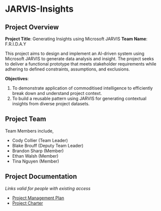 # JARVIS-Insights
## Project Overview
**Project Title**: Generating Insights using Microsoft JARVIS
**Team Name**: F.R.I.D.A.Y

This project aims to design and implement an AI-driven system using Microsoft JARVIS to generate data analysis and insight. The project seeks to deliver a functional prototype that meets stakeholder requirements while adhering to defined constraints, assumptions, and exclusions.

**Objectives**:
1. To demonstrate application of commoditised intelligence to efficiently break down and understand project context.
2. To build a reusable pattern using JARVIS for generating contextual insights from diverse project datasets.


## Project Team 
Team Members include,
- Cody Collier (Team Leader)
- Blake Brouff (Deputy Team Leader)
- Brandon Sharp (Member)
- Ethan Walsh (Member)
- Tina Nguyen (Member)

## Project Documentation
*Links valid for people with existing access*
- [Project Management Plan](https://csuprod-my.sharepoint.com/:w:/r/personal/bbrouf01_student_csu_edu_au1/Documents/ITC303%20-%20Team%20F.R.I.D.A.Y/Assessment%201/ITC303%20-%20Group%205%20-%20Project%20Management%20Plan%20(Initial).docx?d=w8accb5a19a9e403a9c41d62b3726d72b&csf=1&web=1&e=zIzzHL)
- [Project Charter](https://csuprod-my.sharepoint.com/:w:/r/personal/bbrouf01_student_csu_edu_au1/Documents/ITC303%20-%20Team%20F.R.I.D.A.Y/Assessment%201/ITC303%20-%20Group%205%20-%20Project%20Charter.docx?d=w04393f03867446749d2b2e4130b44514&csf=1&web=1&e=HmJKJ4)


